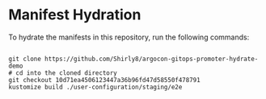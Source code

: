 
# Manifest Hydration

To hydrate the manifests in this repository, run the following commands:

```shell

git clone https://github.com/Shirly8/argocon-gitops-promoter-hydrate-demo
# cd into the cloned directory
git checkout 10d71ea4506123447a36b96fd47d58550f478791
kustomize build ./user-configuration/staging/e2e
```